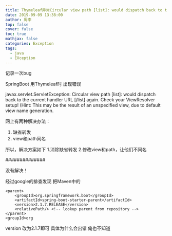```yaml
---
title: Thymeleaf异常Circular view path [list]: would dispatch back to the current handler URL
date: 2019-09-09 13:38:00
author: 周李
top: false
cover: false
toc: true
mathjax: false
categories: Exception
tags:
  - java
  - EXception
---
```




记录一次bug

SpringBoot 用Thymeleaf时 出现错误

javax.servlet.ServletException: Circular view path [list]: would dispatch back to the current handler URL [/list] again. Check your ViewResolver setup! (Hint: This may be the result of an unspecified view, due to default view name generation.

网上有两种解决办法：

1. 缺省转发
2. view和path同名

所以，解决方案如下
1.消除缺省转发
2.修改view和path，让他们不同名

##############

没有解决！

经过google的排查发现 把Maven中的

```
<parent>
    <groupId>org.springframework.boot</groupId>
    <artifactId>spring-boot-starter-parent</artifactId>
    <version>2.1.7.RELEASE</version>
    <relativePath/> <!-- lookup parent from repository -->
</parent>
<groupId>org
```

version	改为2.1.7即可 具体为什么会出错 俺也不知道 